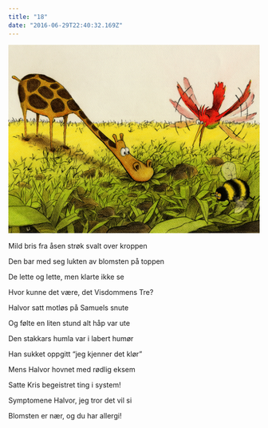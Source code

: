 ```yaml
---
title: "18"
date: "2016-06-29T22:40:32.169Z"
---
```


![Sjiraffen Samuel og Kolibrien Kris](./016.png)

Mild bris fra åsen strøk svalt over kroppen

Den bar med seg lukten av blomsten på toppen


De lette og lette, men klarte ikke se

Hvor kunne det være, det Visdommens Tre?


Halvor satt motløs på Samuels snute

Og følte en liten stund alt håp var ute


Den stakkars humla var i labert humør

Han sukket oppgitt “jeg kjenner det klør”


Mens Halvor hovnet med rødlig eksem

Satte Kris begeistret ting i system!


Symptomene Halvor, jeg tror det vil si

Blomsten er nær, og du har allergi!